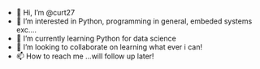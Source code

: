 - 👋 Hi, I’m @curt27
- 👀 I’m interested in Python, programming in general, embeded systems exc....
- 🌱 I’m currently learning Python for data science
- 💞️ I’m looking to collaborate on learning what ever i can!
- 📫 How to reach me ...will follow up later!

<!---
curt27/curt27 is a ✨ special ✨ repository because its `README.md` (this file) appears on your GitHub profile.
You can click the Preview link to take a look at your changes.
--->
